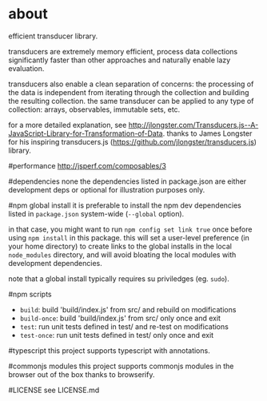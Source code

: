 # about
efficient transducer library.

transducers are extremely memory efficient, process data collections significantly faster than other approaches and naturally enable lazy evaluation.

transducers also enable a clean separation of concerns: the processing of the data is independent from iterating through the collection and building the resulting collection. the same transducer can be applied to any type of collection: arrays, observables, immutable sets, etc.

for a more detailed explanation, see http://jlongster.com/Transducers.js--A-JavaScript-Library-for-Transformation-of-Data.
thanks to James Longster for his inspiring transducers.js (https://github.com/jlongster/transducers.js) library.

#performance
http://jsperf.com/composables/3

#dependencies
none
the dependencies listed in package.json are either development deps or optional for illustration purposes only.

#npm global install
it is preferable to install the npm dev dependencies listed in `package.json` system-wide
(`--global` option).

in that case, you might want to run `npm config set link true` once before using `npm install` in this package. this will set a user-level preference (in your home directory) to create links to the global installs in the local `node_modules` directory, and will avoid bloating the local modules with development dependencies.

note that a global install typically requires su priviledges (eg. `sudo`).

#npm scripts
* `build`: build 'build/index.js' from src/ and rebuild on modifications
* `build-once`: build 'build/index.js' from src/ only once and exit
* `test`: run unit tests defined in test/ and re-test on modifications
* `test-once`: run unit tests defined in test/ only once and exit

#typescript
this project supports typescript with annotations.

#commonjs modules
this project supports commonjs modules in the browser out of the box thanks to browserify.

#LICENSE
see LICENSE.md
